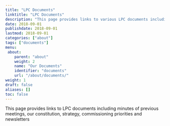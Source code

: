 ```yaml
---
title: "LPC Documents"
linktitle: "LPC Documents"
description: "This page provides links to various LPC documents including our constitution, minutes of meetings and newsletters."
date: 2018-09-01
publishdate: 2018-09-01
lastmod: 2018-09-01
categories: ["about"]
tags: ["documents"]
menu:
 about:
    parent: "about"
    weight: 2
    name: "Our Documents"
    identifier: "documents"
    url: "/about/documents/"
weight: 1
draft: false
aliases: []
toc: false
---
```


This page provides links to LPC documents including minutes of previous meetings, our constitution, strategy, commissioning priorities and newsletters